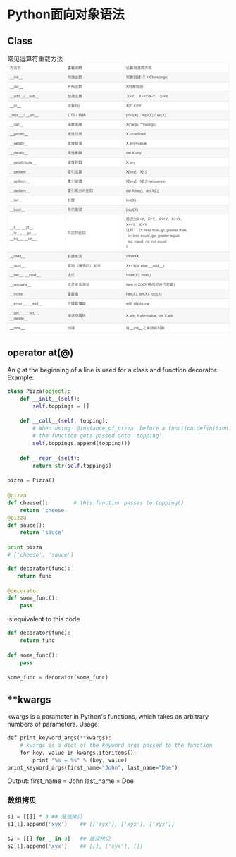 # Python面向对象语法

## Class
常见运算符重载方法
![](../asset/python.png)

## operator at(@)
An `@` at the beginning of a line is used for a class and function decorator.
Example:
```Python
class Pizza(object):
    def __init__(self):
        self.toppings = []

    def __call__(self, topping):
        # When using '@instance_of_pizza' before a function definition
        # the function gets passed onto 'topping'.
        self.toppings.append(topping())

    def __repr__(self):
        return str(self.toppings)

pizza = Pizza()

@pizza
def cheese():        # this function passes to topping()
    return 'cheese'
@pizza
def sauce():
    return 'sauce'

print pizza
# ['cheese', 'sauce']
```

```Python
def decorator(func):
   return func

@decorator
def some_func():
    pass
```
is equivalent to this code
```Python
def decorator(func):
    return func

def some_func():
    pass

some_func = decorator(some_func)
```

## \*\*kwargs
kwargs is a parameter in Python's functions, which takes an arbitrary numbers of parameters. 
Usage:
```Python
def print_keyword_args(**kwargs):
	# kwargs is a dict of the keyword args passed to the function
	for key, value in kwargs.iteritems():
		print "%s = %s" % (key, value)
print_keyword_args(first_name="John", last_name="Doe")
```
Output:
first_name = John
last_name = Doe

### 数组拷贝
```Python
s1 = [[]] * 3 ## 是浅拷贝
s1[1].append('xyx')    ## [['xyx'], ['xyx'], ['xyx']]

s2 = [[] for _ in 3]   ## 是深拷贝
s2[1].append('xyx')    ## [[], ['xyx'], []]

```